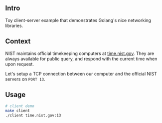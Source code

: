 Intro
-----

Toy client-server example that demonstrates Golang's nice networking libraries. 

Context
-------

NIST maintains official timekeeping computers at [time.nist.gov](time.nist.gov). They are always available for public query, and respond with the current time when upon request.

Let's setup a TCP connection between our computer and the official NIST servers on `PORT 13`.

Usage
-----

```bash
# client demo
make client
./client time.nist.gov:13
```
